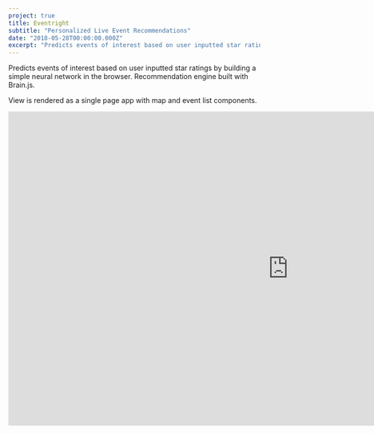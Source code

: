 ```yaml
---
project: true
title: Eventright
subtitle: "Personalized Live Event Recommendations"
date: "2018-05-28T00:00:00.000Z"
excerpt: "Predicts events of interest based on user inputted star ratings by building a simple neural network in the browser. Recommendation engine built with Brain.js.  View is rendered as a single page app with map and event list components."
---
```


Predicts events of interest based on user inputted star ratings by building a simple neural network in the browser. Recommendation engine built with Brain.js. 

View is rendered as a single page app with map and event list components.

<div class="video-container">
  <iframe width="1120" height="630" src="https://www.youtube.com/embed/vDfJbl9E7ZQ" frameborder="0" allow="autoplay; encrypted-media" webkitallowfullscreen mozallowfullscreen allowfullscreen></iframe>
</div>
